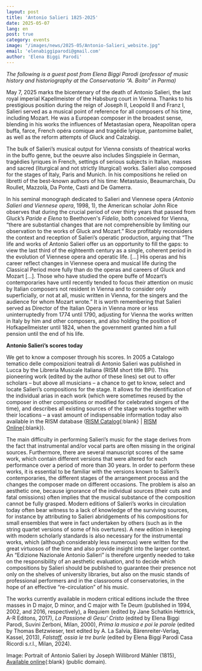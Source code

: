 ```yaml
---
layout: post
title: 'Antonio Salieri 1825-2025'
date: 2025-05-07
lang: en
post: true
category: events
image: "/images/news/2025-05/Antonio-Salieri_website.jpg"
email: 'elenabiggiparodi@gmail.com'
author: 'Elena Biggi Parodi'
---
```


_The following is a guest post from Elena Biggi Parodi (professor of music history and historiography at the Conservatorio “A. Boito” in Parma)_

May 7, 2025 marks the bicentenary of the death of Antonio Salieri, the last royal imperial Kapellmeister of the Habsburg court in Vienna. Thanks to his prestigious position during the reign of Joseph II, Leopold II and Franz I, Salieri served as a musical point of reference for all composers of his time, including Mozart. He was a European composer in the broadest sense, blending in his works the influences of Metastasian opera, Neapolitan opera buffa, farce, French opéra comique and tragédie lyrique, pantomime ballet, as well as the reform attempts of Gluck and Calzabigi.

The bulk of Salieri’s musical output for Vienna consists of theatrical works in the buffo genre, but the oeuvre also includes Singspiele in German, tragédies lyriques in French, settings of serious subjects in Italian, masses and sacred (liturgical and not strictly liturgical) works. Salieri also composed for the stages of Italy, Paris and Munich. In his compositions he relied on libretti of the best-known authors of his time: Metastasio, Beaumarchais, Du Roullet, Mazzolà, Da Ponte, Casti and De Gamerra.
 
In his seminal monograph dedicated to Salieri and Viennese opera (_Antonio Salieri and Viennese opera_, 1998, 1), the American scholar John Rice observes that during the crucial period of over thirty years that passed from Gluck’s _Paride e Elena_ to Beethoven's _Fidelio_, both conceived for Vienna, “there are substantial changes that are not comprehensible by limiting our observation to the works of Gluck and Mozart.” Rice profitably reconsiders the context and reception of Salieri’s operatic production, arguing that “The life and works of Antonio Salieri offer us an opportunity to fill the gaps: to view the last third of the eighteenth century as a single, coherent period in the evolution of Viennese opera and operatic life. [...] His operas and his career reflect changes in Viennese opera and musical life during the Classical Period more fully than do the operas and careers of Gluck and Mozart [...]. Those who have studied the opere buffe of Mozart’s contemporaries have until recently tended to focus their attention on music by Italian composers not resident in Vienna and to consider only superficially, or not at all, music written in Vienna, for the singers and the audience for whom Mozart wrote.” It is worth remembering that Salieri served as Director of the Italian Opera in Vienna more or less uninterruptedly from 1774 until 1790, adjusting for Vienna the works written in Italy by him and other composers, and also holding the position of Hofkapellmeister until 1824, when the government granted him a full pension until the end of his life.
 
**Antonio Salieri’s scores today**

We get to know a composer through his scores. In 2005 a Catalogo tematico delle composizioni teatrali di Antonio Salieri was published in Lucca by the Libreria Musicale Italiana (RISM short title BPI). This pioneering work (edited by the author of these lines) set out to offer scholars – but above all musicians – a chance to get to know, select and locate Salieri’s compositions for the stage. It allows for the identification of the individual arias in each work (which were sometimes reused by the composer in other compositions or modified for celebrated singers of the time), and describes all existing sources of the stage works together with their locations – a vast amount of indispensable information today also available in the RISM database ([RISM Catalog](https://opac.rism.info/search?View=rism&q=BPI){:blank} \| [RISM Online](https://rism.online/search?q=BPI&mode=sources&page=1&rows=20){:blank}).

The main difficulty in performing Salieri’s music for the stage derives from the fact that instrumental and/or vocal parts are often missing in the original sources. Furthermore, there are several manuscript scores of the same work, which contain different versions that were altered for each performance over a period of more than 30 years. In order to perform these works, it is essential to be familiar with the versions known to Salieri’s contemporaries, the different stages of the arrangement process and the changes the composer made on different occasions. The problem is also an aesthetic one, because ignorance of the individual sources (their cuts and fatal omissions) often implies that the musical substance of the composition cannot be fully grasped. Modern editions of Salieri’s works in circulation today often bear witness to a lack of knowledge of the surviving sources, for instance by attributing to Salieri abridgements of his compositions for small ensembles that were in fact undertaken by others (such as in the string quartet versions of some of his overtures). A new edition in keeping with modern scholarly standards is also necessary for the instrumental works, which (although considerably less numerous) were written for the great virtuosos of the time and also provide insight into the larger context. An “Edizione Nazionale Antonio Salieri” is therefore urgently needed to take on the responsibility of an aesthetic evaluation, and to decide which compositions by Salieri should be published to guarantee their presence not only on the shelves of university libraries, but also on the music stands of professional performers and in the classrooms of conservatories, in the hope of an effective “re-circulation” of his music.

The works currently available in modern critical editions include the three masses in D major, D minor, and C major with Te Deum (published in 1994, 2002, and 2016, respectively), a Requiem (edited by Jane Schatkin Hettrick, A-R Editons, 2017), _La Passione di Gesu’ Cristo_ (edited by Elena Biggi Parodi, Suvini Zerboni, Milan, 2000), _Prima la musica e poi le parole_ (edited by Thomas Betzwieser, text edited by A. La Salvia, Bärenreiter-Verlag, Kassel, 2013), _Falstaff, ossia le tre burle_ (edited by Elena Biggi Parodi Casa Ricordi s.r.l., Milan, 2024).

Image: Portrait of Antonio Salieri by Joseph Willibrord Mähler (1815), [Available online](https://commons.wikimedia.org/wiki/File:Antonio_Salieri_painted_by_Joseph_Willibrord_M%C3%A4hler.jpg){:blank} (public domain).
